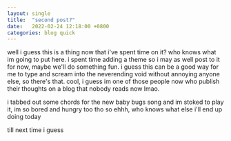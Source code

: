 ```yaml
---
layout: single
title:  "second post?"
date:   2022-02-24 12:18:00 +0800
categories: blog quick
---
```

well i guess this is a thing now that i've spent time on it? who knows what im going to put here. i spent time adding a theme so i may as well post to it for now, maybe we'll do something fun. i guess this can be a good way for me to type and scream into the neverending void without annoying anyone else, so there's that. cool, i guess im one of those people now who publish their thoughts on a blog that nobody reads now lmao.

i tabbed out some chords for the new baby bugs song and im stoked to play it, im so bored and hungry too tho so ehhh, who knows what else i'll end up doing today

till next time i guess
